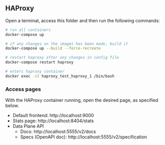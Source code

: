 

## HAProxy

Open a terminal, access this folder and then run the following commands:

```sh
# run all containers
docker-compose up

# if any changes on the images has been made, build it
docker-compose up --build --force-recreate

# restart haproxy after any changes in config file
docker-compose restart haproxy

# enters haproxy container
docker exec -it haproxy_test_haproxy_1 /bin/bash
```

### Access pages

With the HAProxy container running, open the desired page, as specified below.

- Default frontend: http://localhost:9000
- Stats page: http://localhost:8404/stats
- Data Plane API
    - Docs: http://localhost:5555/v2/docs
    - Specs (OpenAPI doc): http://localhost:5555/v2/specification